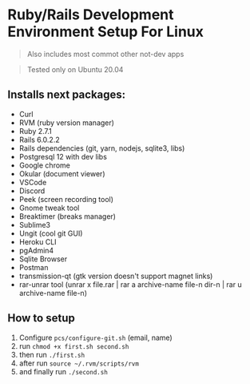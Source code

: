 # Ruby/Rails Development Environment Setup For Linux

> Also includes most commot other not-dev apps

> Tested only on Ubuntu 20.04
 
## Installs next packages:

* Curl
* RVM (ruby version manager)
* Ruby 2.7.1
* Rails 6.0.2.2
* Rails dependencies (git, yarn, nodejs, sqlite3, libs)
* Postgresql 12 with dev libs
* Google chrome
* Okular (document viewer)
* VSCode
* Discord
* Peek (screen recording tool)
* Gnome tweak tool
* Breaktimer (breaks manager)
* Sublime3
* Ungit (cool git GUI)
* Heroku CLI
* pgAdmin4
* Sqlite Browser
* Postman
* transmission-qt (gtk version doesn't support magnet links)
* rar-unrar tool (unrar x file.rar | rar a archive-name file-n dir-n | rar u archive-name file-n)

## How to setup

1. Configure `pcs/configure-git.sh` (email, name)
1. run `chmod +x first.sh second.sh`
1. then run `./first.sh`
1. after run `source ~/.rvm/scripts/rvm`
1. and finally run `./second.sh`
